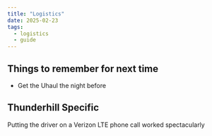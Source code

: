 ```yaml
---
title: "Logistics"
date: 2025-02-23
tags:
  - logistics
  - guide
---
```



## Things to remember for next time
- Get the Uhaul the night before

## Thunderhill Specific
Putting the driver on a Verizon LTE phone call worked spectacularly